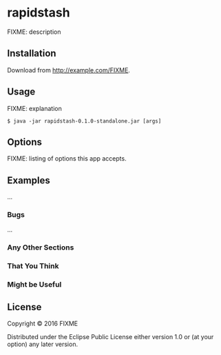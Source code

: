 # rapidstash

FIXME: description

## Installation

Download from http://example.com/FIXME.

## Usage

FIXME: explanation

    $ java -jar rapidstash-0.1.0-standalone.jar [args]

## Options

FIXME: listing of options this app accepts.

## Examples

...

### Bugs

...

### Any Other Sections
### That You Think
### Might be Useful

## License

Copyright © 2016 FIXME

Distributed under the Eclipse Public License either version 1.0 or (at
your option) any later version.
